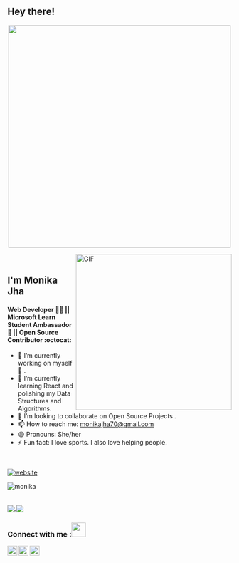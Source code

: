 ## Hey there!<!---<img src="https://github.com/ABSphreak/ABSphreak/blob/master/gifs/Hi.gif" width="45px">----><br>
<p align="center"><img src="https://media.giphy.com/media/kMM3vtBEgSsLu/giphy.gif"  width="500px" /></p>


<p><img align="right" alt="GIF" src="https://user-images.githubusercontent.com/53649201/98462016-ee51fa80-21d6-11eb-92b9-393853f5490b.gif" width="350px" />
</br>
<!--I am Monika Jha, a Pre-final year Computer Engineering Student:mortar_board: at Thadomal Shahani Engineering College. I am an Alpha Microsoft Learn Student Ambassador🚀, a Frontend Developer👩‍💻 , an Open Source Contributor:octocat: and a Community Enthusiast🤝 .</br><br></p>  ----->

## I'm Monika Jha
#### Web Developer 👩‍💻 || Microsoft Learn Student Ambassador 🚀 || Open Source Contributor :octocat:

<!--:link: Have a look at my portfolio 👇:</br>&nbsp;&nbsp;&nbsp;&nbsp;&nbsp;&nbsp;&nbsp;&nbsp;&nbsp;&nbsp;&nbsp;&nbsp;&nbsp;&nbsp;&nbsp;&nbsp;&nbsp;&nbsp;&nbsp;&nbsp;&nbsp;&nbsp;&nbsp;&nbsp;&nbsp;&nbsp;&nbsp;&nbsp;&nbsp;&nbsp;&nbsp;&nbsp;&nbsp;&nbsp;[Monika's Portfolio](https://m-code12.github.io/monikajha-v1/)      ----->
<!---![vid](https://user-images.githubusercontent.com/53649201/92141667-5d565000-ee30-11ea-84a7-07100634fe5e.gif)     https://media.giphy.com/media/L1R1tvI9svkIWwpVYr/giphy.gif  ---->

<!--
**m-code12/m-code12** is a ✨ _special_ ✨ repository because its `README.md` (this file) appears on your GitHub profile. -->

- 🔭 I’m currently working on myself :muscle: .
- 🌱 I’m currently learning React and polishing my Data Structures and Algorithms.
- 👯 I’m looking to collaborate on Open Source Projects .
- 📫 How to reach me: monikajha70@gmail.com
- 😄 Pronouns: She/her
- ⚡ Fun fact: I love sports. I also love helping people.

<!--- 🤔 I’m looking for help with ...
- 💬 Ask me about ...   ---->
</br>

[![website](https://img.shields.io/badge/PortfolioWebsite-MonikaJha-2648ff?style=flat-square&logo=google-chrome)](https://m-code12.github.io/monikajha-v1/)

<p align="left"> <img src="https://komarev.com/ghpvc/?username=m-code12" alt="monika" /> </p></br>
<a href="https://github.com/m-code12">
<img align="center" src="https://github-readme-stats.vercel.app/api/top-langs/?username=m-code12&langs_count=6&theme=synthwave&hide_langs_below=1" />
</a>
 <a href="https://github.com/m-code12"> 
<img align="center" src="https://github-readme-stats.vercel.app/api?username=m-code12&show_icons=true&theme=synthwave&line_height=27" />
 </a>


<!----[![Top Langs](https://github-readme-stats.vercel.app/api/top-langs/?username=m-code12&layout=compact&theme=synthwave)](https://github.com/anuraghazra/github-readme-stats) ---->

<!--- ![Monika's github stats](https://github-readme-stats.vercel.app/api?username=m-code12&show_icons=true&theme=synthwave) ----->
<!---[![GitHub Streak](https://github-readme-streak-stats.herokuapp.com/?user=m-code12)](https://github.com/DenverCoder1/github-readme-streak-stats)---->

<h3>Connect with me :<img src="https://user-images.githubusercontent.com/53649201/99296951-8ef68900-286d-11eb-9bf3-fdb6cf13b585.gif" height="32px"></h3>
<a href="https://www.linkedin.com/in/monika-jha-413895176/" target="blank">
  <img align="left" alt="Monika's Linkdein" width="22px" src="https://cdn.jsdelivr.net/npm/simple-icons@v3/icons/linkedin.svg" />
</a>
<a href="https://www.instagram.com/monika_jha_1205/">
  <img align="left" alt="Monika's Instagram" width="22px" src="https://cdn.jsdelivr.net/npm/simple-icons@v3/icons/instagram.svg" />
</a>
<a href="https://twitter.com/Monika88185917" target="blank">
  <img align="left" alt="Monika's Twitter" width="22px" src="https://cdn.jsdelivr.net/npm/simple-icons@v3/icons/twitter.svg" />
</a>


